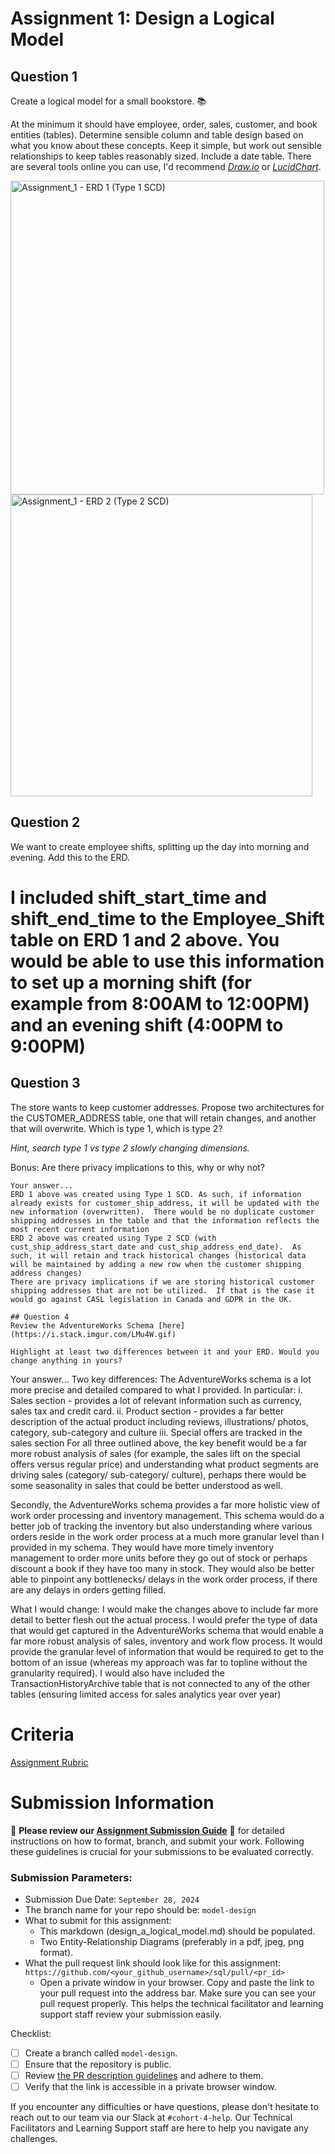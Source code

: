 # Assignment 1: Design a Logical Model

## Question 1
Create a logical model for a small bookstore. 📚

At the minimum it should have employee, order, sales, customer, and book entities (tables). Determine sensible column and table design based on what you know about these concepts. Keep it simple, but work out sensible relationships to keep tables reasonably sized. Include a date table. There are several tools online you can use, I'd recommend [_Draw.io_](https://www.drawio.com/) or [_LucidChart_](https://www.lucidchart.com/pages/).

<img width="502" alt="Assignment_1 - ERD 1 (Type 1 SCD)" src="https://github.com/user-attachments/assets/52547eb0-746c-46ed-87c5-8f8f21827882">

<img width="483" alt="Assignment_1 - ERD 2 (Type 2 SCD)" src="https://github.com/user-attachments/assets/6f3d1d99-892d-4d44-9d88-fb3a6af88f8f">

## Question 2
We want to create employee shifts, splitting up the day into morning and evening. Add this to the ERD.
# I included shift_start_time and shift_end_time to the Employee_Shift table on ERD 1 and 2 above.  You would be able to use this information to set up a morning shift (for example from 8:00AM to 12:00PM) and an evening shift (4:00PM to 9:00PM)

## Question 3
The store wants to keep customer addresses. Propose two architectures for the CUSTOMER_ADDRESS table, one that will retain changes, and another that will overwrite. Which is type 1, which is type 2?

_Hint, search type 1 vs type 2 slowly changing dimensions._

Bonus: Are there privacy implications to this, why or why not?
```
Your answer...
ERD 1 above was created using Type 1 SCD. As such, if information already exists for customer_ship_address, it will be updated with the new information (overwritten).  There would be no duplicate customer shipping addresses in the table and that the information reflects the most recent current information
ERD 2 above was created using Type 2 SCD (with cust_ship_address_start_date and cust_ship_address_end_date).  As such, it will retain and track historical changes (historical data will be maintained by adding a new row when the customer shipping address changes)
There are privacy implications if we are storing historical customer shipping addresses that are not be utilized.  If that is the case it would go against CASL legislation in Canada and GDPR in the UK.

## Question 4
Review the AdventureWorks Schema [here](https://i.stack.imgur.com/LMu4W.gif)

Highlight at least two differences between it and your ERD. Would you change anything in yours?
```
Your answer...
Two key differences:
The AdventureWorks schema is a lot more precise and detailed compared to what I provided.  In particular:
i.  Sales section - provides a lot of relevant information such as currency, sales tax and credit card.
ii.  Product section - provides a far better description of the actual product including reviews, illustrations/ photos, category, sub-category and culture
iii. Special offers are tracked in the sales section
For all three outlined above, the key benefit would be a far more robust analysis of sales (for example, the sales lift on the special offers versus regular price) and understanding what product segments are driving sales (category/ sub-category/ culture), perhaps there would be some seasonality in sales that could be better understood as well.

Secondly, the AdventureWorks schema provides a far more holistic view of work order processing and inventory management.  This schema would do a better job of tracking the inventory but also understanding where various orders reside in the work order process at a much more granular level than I provided in my schema.  They would have more timely inventory management to order more units before they go out of stock or perhaps discount a book if they have too many in stock.  They would also be better able to pinpoint any bottlenecks/ delays in the work order process, if there are any delays in orders getting filled.


What I would change:
I would make the changes above to include far more detail to better flesh out the actual process.  I would prefer the type of data that would get captured in the AdventureWorks schema that would enable a far more robust analysis of sales, inventory and work flow process.  It would provide the granular level of information that would be required to get to the bottom of an issue (whereas my approach was far to topline without the granularity required).  I would also have included the TransactionHistoryArchive table that is not connected to any of the other tables (ensuring limited access for sales analytics year over year)

# Criteria

[Assignment Rubric](./assignment_rubric.md)

# Submission Information

🚨 **Please review our [Assignment Submission Guide](https://github.com/UofT-DSI/onboarding/blob/main/onboarding_documents/submissions.md)** 🚨 for detailed instructions on how to format, branch, and submit your work. Following these guidelines is crucial for your submissions to be evaluated correctly.

### Submission Parameters:
* Submission Due Date: `September 28, 2024`
* The branch name for your repo should be: `model-design`
* What to submit for this assignment:
    * This markdown (design_a_logical_model.md) should be populated.
    * Two Entity-Relationship Diagrams (preferably in a pdf, jpeg, png format).
* What the pull request link should look like for this assignment: `https://github.com/<your_github_username>/sql/pull/<pr_id>`
    * Open a private window in your browser. Copy and paste the link to your pull request into the address bar. Make sure you can see your pull request properly. This helps the technical facilitator and learning support staff review your submission easily.

Checklist:
- [ ] Create a branch called `model-design`.
- [ ] Ensure that the repository is public.
- [ ] Review [the PR description guidelines](https://github.com/UofT-DSI/onboarding/blob/main/onboarding_documents/submissions.md#guidelines-for-pull-request-descriptions) and adhere to them.
- [ ] Verify that the link is accessible in a private browser window.

If you encounter any difficulties or have questions, please don't hesitate to reach out to our team via our Slack at `#cohort-4-help`. Our Technical Facilitators and Learning Support staff are here to help you navigate any challenges.
